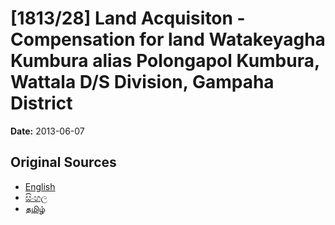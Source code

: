 # [1813/28] Land Acquisiton - Compensation for land Watakeyagha Kumbura alias Polongapol Kumbura, Wattala D/S Division, Gampaha District

**Date:** 2013-06-07

## Original Sources

- [English](https://documents.gov.lk/view/extra-gazettes/2013/6/1813-28_E.pdf)
- [සිංහල](https://documents.gov.lk/view/extra-gazettes/2013/6/1813-28_S.pdf)
- [தமிழ்](https://documents.gov.lk/view/extra-gazettes/2013/6/1813-28_T.pdf)

